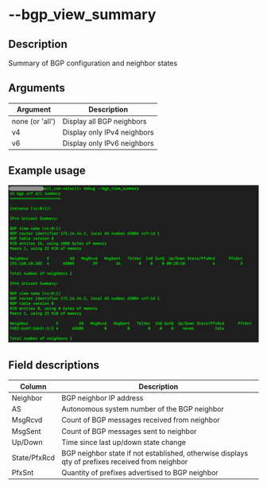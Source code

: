 #	--bgp_view_summary

##	Description
Summary of BGP configuration and neighbor states

##  Arguments
| Argument | Description |
|---|---|
| none (or 'all') | Display all BGP neighbors |
| v4 | Display only IPv4 neighbors |
| v6 | Display only IPv6 neighbors |

##  Example usage
![image](Images/bgp_view_summary.png)

##  Field descriptions
| Column | Description |
|---|---|
| Neighbor | BGP neighbor IP address |
| AS | Autonomous system number of the BGP neighbor |
| MsgRcvd | Count of BGP messages received from neighbor |
| MsgSent | Count of BGP messages sent to neighbor |
| Up/Down | Time since last up/down state change |
| State/PfxRcd | BGP neighbor state if not established, otherwise displays qty of prefixes received from neighbor |
| PfxSnt | Quantity of prefixes advertised to BGP neighbor |